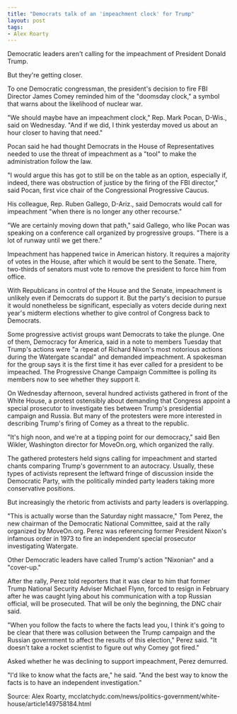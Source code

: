 ```yaml
---
title: "Democrats talk of an 'impeachment clock' for Trump"
layout: post
tags:
- Alex Roarty
---
```


Democratic leaders aren't calling for the impeachment of President Donald Trump.

But they're getting closer.

To one Democratic congressman, the president's decision to fire FBI Director James Comey reminded him of the "doomsday clock," a symbol that warns about the likelihood of nuclear war.

"We should maybe have an impeachment clock," Rep. Mark Pocan, D-Wis., said on Wednesday. "And if we did, I think yesterday moved us about an hour closer to having that need."

Pocan said he had thought Democrats in the House of Representatives needed to use the threat of impeachment as a "tool" to make the administration follow the law.

"I would argue this has got to still be on the table as an option, especially if, indeed, there was obstruction of justice by the firing of the FBI director," said Pocan, first vice chair of the Congressional Progressive Caucus.

His colleague, Rep. Ruben Gallego, D-Ariz., said Democrats would call for impeachment "when there is no longer any other recourse."

"We are certainly moving down that path," said Gallego, who like Pocan was speaking on a conference call organized by progressive groups. "There is a lot of runway until we get there."

Impeachment has happened twice in American history. It requires a majority of votes in the House, after which it would be sent to the Senate. There, two-thirds of senators must vote to remove the president to force him from office.

With Republicans in control of the House and the Senate, impeachment is unlikely even if Democrats do support it. But the party's decision to pursue it would nonetheless be significant, especially as voters decide during next year's midterm elections whether to give control of Congress back to Democrats.

Some progressive activist groups want Democrats to take the plunge. One of them, Democracy for America, said in a note to members Tuesday that Trump's actions were "a repeat of Richard Nixon's most notorious actions during the Watergate scandal" and demanded impeachment. A spokesman for the group says it is the first time it has ever called for a president to be impeached. The Progressive Change Campaign Committee is polling its members now to see whether they support it.

On Wednesday afternoon, several hundred activists gathered in front of the White House, a protest ostensibly about demanding that Congress appoint a special prosecutor to investigate ties between Trump's presidential campaign and Russia. But many of the protesters were more interested in describing Trump's firing of Comey as a threat to the republic.

"It's high noon, and we're at a tipping point for our democracy," said Ben Wikler, Washington director for MoveOn.org, which organized the rally.

The gathered protesters held signs calling for impeachment and started chants comparing Trump's government to an autocracy. Usually, these types of activists represent the leftward fringe of discussion inside the Democratic Party, with the politically minded party leaders taking more conservative positions.

But increasingly the rhetoric from activists and party leaders is overlapping.

"This is actually worse than the Saturday night massacre," Tom Perez, the new chairman of the Democratic National Committee, said at the rally organized by MoveOn.org. Perez was referencing former President Nixon's infamous order in 1973 to fire an independent special prosecutor investigating Watergate.

Other Democratic leaders have called Trump's action "Nixonian" and a "cover-up."

After the rally, Perez told reporters that it was clear to him that former Trump National Security Adviser Michael Flynn, forced to resign in February after he was caught lying about his communication with a top Russian official, will be prosecuted. That will be only the beginning, the DNC chair said.

"When you follow the facts to where the facts lead you, I think it's going to be clear that there was collusion between the Trump campaign and the Russian government to affect the results of this election," Perez said. "It doesn't take a rocket scientist to figure out why Comey got fired."

Asked whether he was declining to support impeachment, Perez demurred.

"I'd like to know what the facts are," he said. "And the best way to know the facts is to have an independent investigation."

Source: Alex Roarty, mcclatchydc.com/news/politics-government/white-house/article149758184.html

